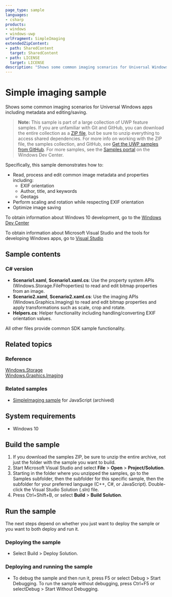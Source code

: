 ```yaml
---
page_type: sample
languages:
- csharp
products:
- windows
- windows-uwp
urlFragment: SimpleImaging
extendedZipContent:
- path: SharedContent
  target: SharedContent
- path: LICENSE
  target: LICENSE
description: "Shows some common imaging scenarios for Universal Windows apps including metadata and editing/saving."
---
```


<!---
  category: AudioVideoAndCamera
  samplefwlink: http://go.microsoft.com/fwlink/p/?LinkId=620601
--->

# Simple imaging sample

Shows some common imaging scenarios for Universal Windows apps including metadata and editing/saving.

> **Note:** This sample is part of a large collection of UWP feature samples. 
> If you are unfamiliar with Git and GitHub, you can download the entire collection as a 
> [ZIP file](https://github.com/Microsoft/Windows-universal-samples/archive/master.zip), but be 
> sure to unzip everything to access shared dependencies. For more info on working with the ZIP file, 
> the samples collection, and GitHub, see [Get the UWP samples from GitHub](https://aka.ms/ovu2uq). 
> For more samples, see the [Samples portal](https://aka.ms/winsamples) on the Windows Dev Center. 

Specifically, this sample demonstrates how to:

- Read, process and edit common image metadata and properties including:
  - EXIF orientation
  - Author, title, and keywords
  - Geotags
- Perform scaling and rotation while respecting EXIF orientation
- Optimize image saving

To obtain information about Windows 10 development, go to the [Windows Dev Center](http://go.microsoft.com/fwlink/?LinkID=532421)

To obtain information about Microsoft Visual Studio and the tools for developing Windows apps, go to [Visual Studio](http://go.microsoft.com/fwlink/?LinkID=532422)

## Sample contents

### C# version

- **Scenario1.xaml**, **Scenario1.xaml.cs**: Use the property system APIs (Windows.Storage.FileProperties) to read and edit bitmap properties from an image.
- **Scenario2.xaml**, **Scenario2.xaml.cs**: Use the imaging APIs (Windows.Graphics.Imaging) to read and edit bitmap properties and apply transformations such as scale, crop and rotate.
- **Helpers.cs**: Helper functionality including handling/converting EXIF orientation values.

All other files provide common SDK sample functionality.

## Related topics

### Reference

[Windows.Storage](http://msdn.microsoft.com/library/windows/apps/br227346)  
[Windows.Graphics.Imaging](http://msdn.microsoft.com/library/windows/apps/br226400)  

### Related samples

* [SimpleImaging sample](/archived/SimpleImaging/) for JavaScript (archived)

## System requirements

* Windows 10

## Build the sample

1. If you download the samples ZIP, be sure to unzip the entire archive, not just the folder with the sample you want to build. 
2. Start Microsoft Visual Studio and select **File** \> **Open** \> **Project/Solution**.
3. Starting in the folder where you unzipped the samples, go to the Samples subfolder, then the subfolder for this specific sample, then the subfolder for your preferred language (C++, C#, or JavaScript). Double-click the Visual Studio Solution (.sln) file.
4. Press Ctrl+Shift+B, or select **Build** \> **Build Solution**.

## Run the sample

The next steps depend on whether you just want to deploy the sample or you want to both deploy and run it.

### Deploying the sample

- Select Build > Deploy Solution. 

### Deploying and running the sample

- To debug the sample and then run it, press F5 or select Debug >  Start Debugging. To run the sample without debugging, press Ctrl+F5 or selectDebug > Start Without Debugging. 
